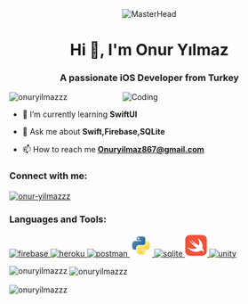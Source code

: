 <div align="center">
  <img src="https://media.licdn.com/dms/image/C5622AQF8c620i4sT1g/feedshare-shrink_2048_1536/0/1674697786869?e=2147483647&v=beta&t=LuhjfMqL1oo8TOvIwP13pPHifZR6eq8hVlJZUkuw8nQ" alt="MasterHead" width="600" height="400">
</div>


<h1 align="center">Hi 👋, I'm Onur Yılmaz</h1>
<h3 align="center">A passionate iOS Developer from Turkey</h3>
<img align="right" alt="Coding" width="300" src="https://enacteservices.com/wp-content/themes/twentytwenty/images/hire-developer/animation_500_l4zc9j5g.gif">


<p align="left"> <img src="https://komarev.com/ghpvc/?username=onuryilmazzz&label=Profile%20views&color=0e75b6&style=flat" alt="onuryilmazzz" /> </p>

- 🌱 I’m currently learning **SwiftUI**

- 💬 Ask me about **Swift,Firebase,SQLite**

- 📫 How to reach me **Onuryilmaz867@gmail.com**

<h3 align="left">Connect with me:</h3>
<p align="left">
<a href="https://linkedin.com/in/onur-yilmazzz" target="blank"><img align="center" src="https://raw.githubusercontent.com/rahuldkjain/github-profile-readme-generator/master/src/images/icons/Social/linked-in-alt.svg" alt="onur-yilmazzz" height="30" width="40" /></a>
</p>

<h3 align="left">Languages and Tools:</h3>
<p align="left"> <a href="https://firebase.google.com/" target="_blank" rel="noreferrer"> <img src="https://www.vectorlogo.zone/logos/firebase/firebase-icon.svg" alt="firebase" width="40" height="40"/> </a> <a href="https://heroku.com" target="_blank" rel="noreferrer"> <img src="https://www.vectorlogo.zone/logos/heroku/heroku-icon.svg" alt="heroku" width="40" height="40"/> </a> <a href="https://postman.com" target="_blank" rel="noreferrer"> <img src="https://www.vectorlogo.zone/logos/getpostman/getpostman-icon.svg" alt="postman" width="40" height="40"/> </a> <a href="https://www.python.org" target="_blank" rel="noreferrer"> <img src="https://raw.githubusercontent.com/devicons/devicon/master/icons/python/python-original.svg" alt="python" width="40" height="40"/> </a> <a href="https://www.sqlite.org/" target="_blank" rel="noreferrer"> <img src="https://www.vectorlogo.zone/logos/sqlite/sqlite-icon.svg" alt="sqlite" width="40" height="40"/> </a> <a href="https://developer.apple.com/swift/" target="_blank" rel="noreferrer"> <img src="https://raw.githubusercontent.com/devicons/devicon/master/icons/swift/swift-original.svg" alt="swift" width="40" height="40"/> </a> <a href="https://unity.com/" target="_blank" rel="noreferrer"> <img src="https://www.vectorlogo.zone/logos/unity3d/unity3d-icon.svg" alt="unity" width="40" height="40"/> </a> </p>

<p><img align="left" src="https://github-readme-stats.vercel.app/api/top-langs?username=onuryilmazzz&show_icons=true&locale=en&layout=compact" alt="onuryilmazzz" /></p>

<p>&nbsp;<img align="center" src="https://github-readme-stats.vercel.app/api?username=onuryilmazzz&show_icons=true&locale=en" alt="onuryilmazzz" /></p>

<p><img align="center" src="https://github-readme-streak-stats.herokuapp.com/?user=onuryilmazzz&" alt="onuryilmazzz" /></p>

